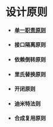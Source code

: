 # 设计原则

+ #### [单一职责原则](SRP.md)

+ #### 接口隔离原则

+ #### 依赖倒转原则

+ #### 里氏替换原则

+ #### 开闭原则

+ #### 迪米特法则

+ #### 合成复用原则